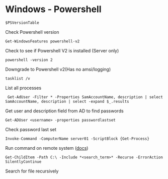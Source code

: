 # Windows - Powershell

```$PSVersionTable```

Check Powershell version

```Get-WindowsFeatures powershell-v2```

Check to see if Powershell V2 is installed (Server only)

```powershell -version 2```

Downgrade to Powershell v2(Has no amsi/logging)

```tasklist /v```

List all processes

``` Get-AdUser -Filter * -Properties SamAccountName, description | select SamAccountName, description | select -expand $_.results```

Get user and description field from AD to find passwords

```Get-ADUser <username> -properties passwordlastset```

Check password last set

```Invoke-Command -ComputerName server01 -ScriptBlock {Get-Process}```

Run command on remote system ([docs](https://docs.microsoft.com/en-us/powershell/module/microsoft.powershell.core/invoke-command?view=powershell-6))

```Get-ChildItem -Path C:\ -Include *<search_term>* -Recurse -ErrorAction SilentlyContinue```

Search for file recursively
